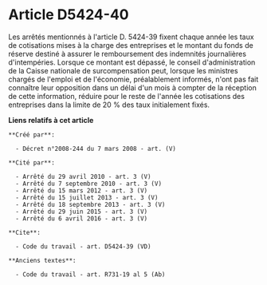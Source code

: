 # Article D5424-40

Les arrêtés mentionnés à l'article D. 5424-39 fixent chaque année les taux de cotisations mises à la charge des entreprises
et le montant du fonds de réserve destiné à assurer le remboursement des indemnités journalières d'intempéries. Lorsque ce
montant est dépassé, le conseil d'administration de la Caisse nationale de surcompensation peut, lorsque les ministres
chargés de l'emploi et de l'économie, préalablement informés, n'ont pas fait connaître leur opposition dans un délai d'un
mois à compter de la réception de cette information, réduire pour le reste de l'année les cotisations des entreprises dans la
limite de 20 % des taux initialement fixés.

**Liens relatifs à cet article**

	**Créé par**:

	  - Décret n°2008-244 du 7 mars 2008 - art. (V)

	**Cité par**:

	  - Arrêté du 29 avril 2010 - art. 3 (V)
	  - Arrêté du 7 septembre 2010 - art. 3 (V)
	  - Arrêté du 15 mars 2012 - art. 3 (V)
	  - Arrêté du 15 juillet 2013 - art. 3 (V)
	  - Arrêté du 18 septembre 2013 - art. 3 (V)
	  - Arrêté du 29 juin 2015 - art. 3 (V)
	  - Arrêté du 6 avril 2016 - art. 3 (V)

	**Cite**:

	  - Code du travail - art. D5424-39 (VD)

	**Anciens textes**:

	  - Code du travail - art. R731-19 al 5 (Ab)
